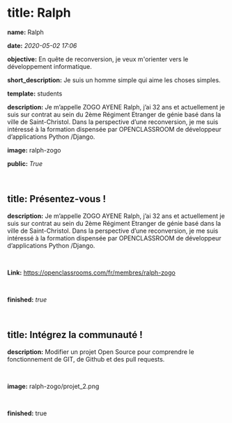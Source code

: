 title: Ralph
============

**name:** Ralph

**date:** *2020-05-02 17:06*

**objective:** En quête de reconversion, je veux m'orienter vers le
développement informatique.

**short_description:** Je suis un homme simple qui aime les choses simples.

**template:** students

**description:** *J*e m’appelle ZOGO AYENE Ralph, j’ai 32 ans et actuellement je
suis sur contrat au sein du 2ème Régiment Etranger de génie basé dans la ville
de Saint-Christol. Dans la perspective d’une reconversion, je me suis intéressé
à la formation dispensée par OPENCLASSROOM de développeur d’applications Python
/Django.

**image:** ralph-zogo

**public:** *True*

 

**title:** Présentez-vous !
---------------------------

**description:** Je m’appelle ZOGO AYENE Ralph, j’ai 32 ans et actuellement je
suis sur contrat au sein du 2ème Régiment Etranger de génie basé dans la ville
de Saint-Christol. Dans la perspective d’une reconversion, je me suis intéressé
à la formation dispensée par OPENCLASSROOM de développeur d’applications Python
/Django.

 

**Link:** <https://openclassrooms.com/fr/membres/ralph-zogo>

 

**finished:** *true*

 

**title:** Intégrez la communauté !
-----------------------------------

**description:** Modifier un projet Open Source pour comprendre le
fonctionnement de GIT, de Github et des pull requests.

 

**image:** ralph-zogo/projet_2.png

 

**finished:** true
